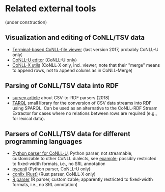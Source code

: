 # Related external tools

(under construction)

## Visualization and editing of CoNLL/TSV data

- [Terminal-based CoNLL-file viewer](https://lindat.mff.cuni.cz/repository/xmlui/handle/11234/1-2514) (last version 2017, probably CoNLL-U only)
- [CoNLL-U editor](https://github.com/Orange-OpenSource/conllueditor) (CoNLL-U only)
- [CoNLL-X utils](https://github.com/danieldk/conllx-utils) (CoNLL-X only, incl. viewer; note that their "merge" means to append rows, not to append colums as in CoNLL-Merge)  

## Parsing of CoNLL/TSV data into RDF

- [survey article](https://medium.com/datafabric/a-practical-review-of-non-rdf-to-rdf-converters-51686338927f) about CSV-to-RDF parsers (2018)
- [TARQL](https://tarql.github.io/) small library for the conversion of CSV data streams into RDF using SPARQL. Can be used as an alternative to the CoNLL-RDF Stream Extractor for cases where no relations between rows are required (e.g., for lexical data).

## Parsers of CoNLL/TSV data for different programming languages

- [Python parser for CoNLL-U](https://github.com/EmilStenstrom/conllu), Python parser, not streamable; customizable to other CoNLL dialects, see [example](https://dataplatform.cloud.ibm.com/data/notebooks/converter/assets/0e615c46-5e4c-496f-9374-25dde48b46d0?access_token=aa16e0d5e3447e3979158b5f5c7de5436b3381424311470ded1686d90835da1e&project=0ea3900c-acb0-4c29-a1f7-efe42dcacd21); possibly restricted to fixed-width formats, i.e., no SRL annotation
- [pyconll](https://github.com/pyconll/pyconll) (Python parser, CoNLL-U only)
- [conllx (Rust)](https://docs.rs/conllx/0.12.1/conllx/) (Rust parser, CoNLL-X only)
- [R parser](https://rdrr.io/cran/NLP/man/CoNLLTextDocument.html) (R parser, customizable; apparently restricted to fixed-width formats, i.e., no SRL annotation)
